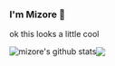 ### I'm Mizore 👋
ok this looks a little cool

<img align="center" src="https://github-readme-stats.vercel.app/api?username=xmizore&show_icons=true&include_all_commits=true&theme=buefy&hide_border=true" alt="mizore's github stats" /><img align="center" src="https://github-readme-stats.vercel.app/api/top-langs/?username=xmizore&layout=compact&theme=buefy&hide_border=true" />

